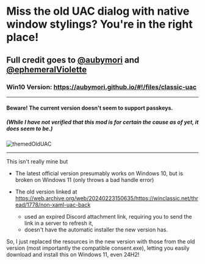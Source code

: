 
# Miss the old UAC dialog with native window stylings? You're in the right place!
## Full credit goes to [@aubymori](https://github.com/aubymori) and [@ephemeralViolette](https://github.com/ephemeralViolette/)

### Win10 Version: https://aubymori.github.io/#!/files/classic-uac
----
#### Beware! The current version doesn't seem to support passkeys. 
##### (While I have not verified that this mod is for certain the cause as of yet, it does seem to be.)
![themedOldUAC](https://github.com/user-attachments/assets/70e1ee9f-c676-4034-82ab-d890a117aae9)

----

This isn't really mine but 
- The latest official version presumably works on Windows 10, but is broken on Windows 11 (only throws a bad handle error)
  
- The old version linked at https://web.archive.org/web/20240223150635/https://winclassic.net/thread/1778/non-xaml-uac-back
  - used an expired Discord attachment link, requiring you to send the link in a server to refresh it,
  - doesn't have the automatic installer the new version has.
 
So, I just replaced the resources in the new version with those from the old version (most importantly the compatible consent.exe), letting you easily download and install this on Windows 11, even 24H2!
